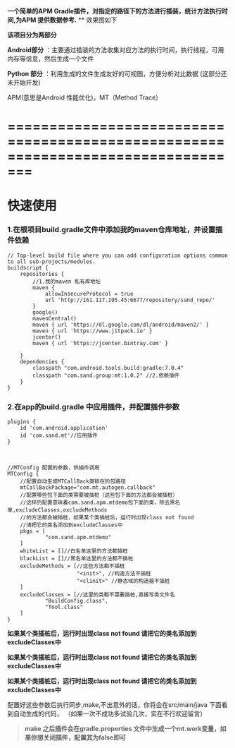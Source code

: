  **一个简单的APM Gradle插件，对指定的路径下的方法进行插装，统计方法执行时间,为APM 提供数据参考.**
 ** 效果图如下
 

 
 **该项目分为两部分** 

 **Android部分** ：主要通过插装的方法收集对应方法的执行时间，执行线程，可用内存等信息，然后生成一个文件 

 **Python 部分** ：利用生成的文件生成友好的可视图，方便分析对比数据 (这部分还未开始开发)

APM(意思是Android 性能优化)，MT（Method Trace）

# =================================================================================

# 快速使用
### 1.在根项目build.gradle文件中添加我的maven仓库地址，并设置插件依赖

```
// Top-level build file where you can add configuration options common to all sub-projects/modules.
buildscript {
    repositories {
        //1.我的maven 私有库地址
        maven {
            allowInsecureProtocol = true
            url 'http://161.117.195.45:6677/repository/sand_repo/'
        }
        google()
        mavenCentral()
        maven { url 'https://dl.google.com/dl/android/maven2/' }
        maven { url 'https://www.jitpack.io' }
        jcenter()
        maven { url 'https://jcenter.bintray.com' }

    }
    dependencies {
        classpath "com.android.tools.build:gradle:7.0.4"
        classpath "com.sand.group:mt:1.0.2" //2.依赖插件
    }
}
```
### 2.在app的build.gradle 中应用插件，并配置插件参数
```
plugins {
    id 'com.android.application'
    id 'com.sand.mt'//应用插件
}



//MTConfig 配置的参数，供插件调用
MTConfig {
    //配置自动生成MTCallBack类锁在的包路径
    mtCallBackPackage="com.mt.autogen.callback"
    //配置哪些包下面的类需要被插桩（这些包下面的方法都会被插桩）
    //这样的配置意味着com.sand.apm.mtdemo包下面的类，除去黑名单,excludeClasses,excludeMethods
    //的方法都会被插桩，如果某个类插桩后，运行时出现class not found
    //请把它的类名添加到excludeClasses中
    pkgs = [
            "com.sand.apm.mtdemo"
    ]
    whiteList = []//白名单这里的方法都插桩
    blackList = []//黑名单这里的方法都不插桩
    excludeMethods = [//这些方法都不插桩
                      "<init>", //构造方法不插桩
                      "<clinit>" //静态域的构造器不插桩
    ]
    excludeClasses = [//这里的类都不需要插桩,直接写类文件名
            "BuildConfig.class",
            "Tool.class"
    ]
}

```

**如果某个类插桩后，运行时出现class not found 请把它的类名添加到excludeClasses中**

**如果某个类插桩后，运行时出现class not found 请把它的类名添加到excludeClasses中**

**如果某个类插桩后，运行时出现class not found 请把它的类名添加到excludeClasses中**

配置好这些参数后执行同步,make,不出意外的话，你将会在src/main/java 下面看到自动生成的代码，
（如果一次不成功多试验几次，实在不行欢迎留言）


> **make 之后插件会在gradle.properties 文件中生成一个mt.work变量，如果你想关闭插件，配置其为false即可**
